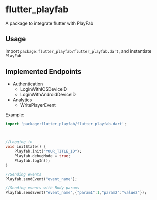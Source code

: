 # flutter_playfab

A package to integrate flutter with PlayFab

## Usage

Import `package:flutter_playfab/flutter_playfab.dart`, and instantiate `PlayFab`

## Implemented Endpoints
- Authentication
  - LoginWithIOSDeviceID
  - LoginWithAndroidDeviceID
- Analytics
  - WritePlayerEvent


Example:

```dart
import 'package:flutter_playfab/flutter_playfab.dart';



//Logging in
void initState() {
    Playfab.init("YOUR_TITLE_ID");
    Playfab.debugMode = true;
    Playfab.logIn();
}

//Sending events
Playfab.sendEvent("event_name");

//Sending events with Body params
Playfab.sendEvent("event_name",{"param1":1,"param2":"value2"});

```